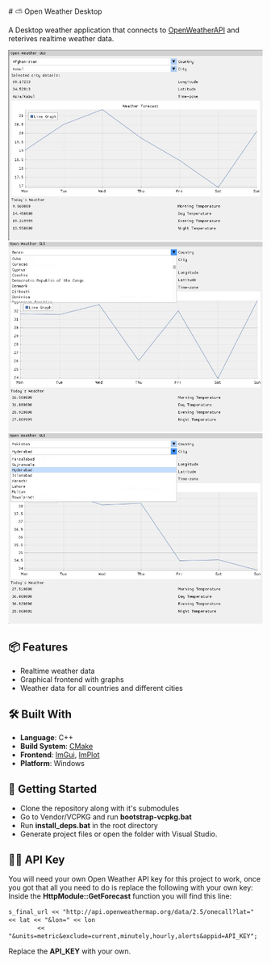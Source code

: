 ﻿﻿# ⛅ Open Weather Desktop

A Desktop weather application that connects to [OpenWeatherAPI](https://openweathermap.org) and reterives realtime weather data.

<div align="center">
  <img src="docs/01.jpg" alt="AppImage01" />
  <img src="docs/02.jpg" alt="AppImage02" />
  <img src="docs/03.jpg" alt="AppImage03" />
</div>

## 📦 Features

- Realtime weather data
- Graphical frontend with graphs
- Weather data for all countries and different cities

## 🛠️ Built With

- **Language**: C++
- **Build System**: [CMake](https://cmake.org)
- **Frontend**: [ImGui](https://github.com/ocornut/imgui), [ImPlot](https://github.com/epezent/implot)
- **Platform**: Windows

## 🚀 Getting Started

- Clone the repository along with it's submodules
- Go to Vendor/VCPKG and run **bootstrap-vcpkg.bat**
- Run **install_deps.bat** in the root directory
- Generate project files or open the folder with Visual Studio.

## 👨‍💻 API Key

You will need your own Open Weather API key for this project to work, once you got that all you need to do is replace the following with your own key:  
Inside the **HttpModule::GetForecast** function you will find this line:
```
s_final_url << "http://api.openweathermap.org/data/2.5/onecall?lat=" << lat << "&lon=" << lon
		<< "&units=metric&exclude=current,minutely,hourly,alerts&appid=API_KEY";
```  

Replace the **API_KEY** with your own.